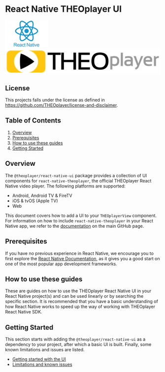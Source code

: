 # React Native THEOplayer UI

![](./doc/logo-react-native.png) ![](./doc/logo-theo.png)

## License

This projects falls under the license as defined in https://github.com/THEOplayer/license-and-disclaimer.

## Table of Contents

1. [Overview](#overview)
2. [Prerequisites](#prerequisites)
3. [How to use these guides](#how-to-use-these-guides)
4. [Getting Started](#getting-started)

## Overview

The `@theoplayer/react-native-ui` package provides a collection of UI components
for `react-native-theoplayer`, the official THEOplayer React Native video player.
The following platforms are supported:

- Android, Android TV & FireTV
- iOS & tvOS (Apple TV)
- Web

This document covers how to add a UI to your `THEOplayerView` component. For information on
how to include `react-native-theoplayer` in your React Native app, we refer to the
[documentation](https://github.com/THEOplayer/react-native-theoplayer) on the main GitHub page.

## Prerequisites

If you have no previous experience in React Native, we encourage you to first explore the
[React Native Documentation](https://reactnative.dev/docs/getting-started),
as it gives you a good start on one of the most popular app development frameworks.

## How to use these guides

These are guides on how to use the THEOplayer React Native UI in your React Native project(s) and can be used
linearly or by searching the specific section. It is recommended that you have a basic understanding of how
React Native works to speed up the way of working with THEOplayer React Native SDK.

## Getting Started

This section starts with adding the `@theoplayer/react-native-ui` as a dependency to your project,
after which a basic UI is built.
Finally, some known limitations and issues are listed.

- [Getting started with the UI](./doc/getting-started.md)
- [Limitations and known issues](./doc/limitations.md)

